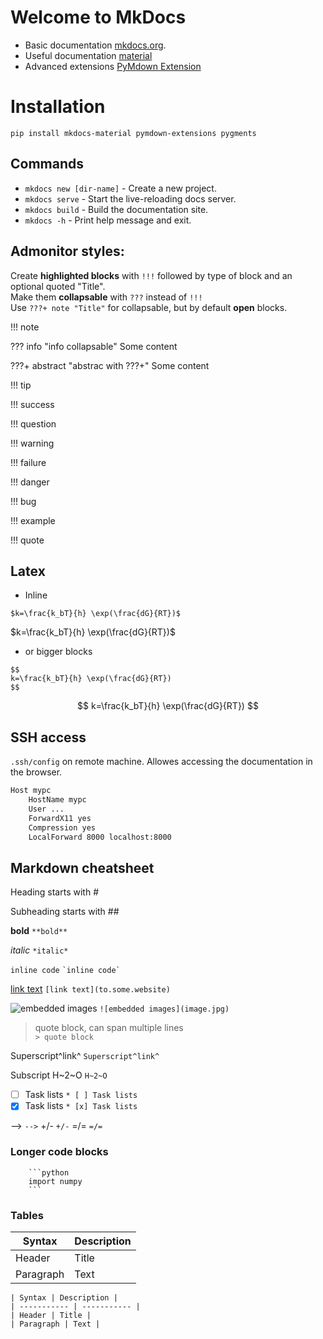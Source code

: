 # Welcome to MkDocs

* Basic documentation [mkdocs.org](https://www.mkdocs.org).
* Useful documentation [material](https://squidfunk.github.io/mkdocs-material/reference/)
* Advanced extensions [PyMdown Extension](https://facelessuser.github.io/pymdown-extensions/extensions/arithmatex/)

# Installation

`pip install mkdocs-material pymdown-extensions pygments`

## Commands

* `mkdocs new [dir-name]` - Create a new project.
* `mkdocs serve` - Start the live-reloading docs server.
* `mkdocs build` - Build the documentation site.
* `mkdocs -h` - Print help message and exit.

## Admonitor styles:

Create **highlighted blocks** with `!!!` followed by type of block and an optional quoted "Title".  
Make them **collapsable** with `???`  instead of `!!!`  
Use `???+ note "Title"` for collapsable, but by default **open** blocks.

!!! note

??? info "info collapsable"
    Some content

???+ abstract "abstrac with ???+"
    Some content

!!! tip

!!! success

!!! question

!!! warning

!!! failure

!!! danger

!!! bug

!!! example

!!! quote


## Latex

* Inline

`$k=\frac{k_bT}{h} \exp(\frac{dG}{RT})$`

$k=\frac{k_bT}{h} \exp(\frac{dG}{RT})$

* or bigger blocks

```
$$
k=\frac{k_bT}{h} \exp(\frac{dG}{RT})
$$
```


$$
k=\frac{k_bT}{h} \exp(\frac{dG}{RT})
$$

## SSH access

`.ssh/config` on remote machine. Allowes accessing the documentation in the browser.

```bash title=".ssh/config" hl_lines="6"
Host mypc
    HostName mypc
    User ...
    ForwardX11 yes
    Compression yes 
    LocalForward 8000 localhost:8000
```

## Markdown cheatsheet

Heading starts with #

Subheading starts with ##

**bold** `**bold**`

*italic* `*italic*`

`inline code` ``` `inline code` ```

[link text](to.some.website) `[link text](to.some.website)`

![embedded images](image.jpg) `![embedded images](image.jpg)`

> quote block, can span multiple lines  
`> quote block`

Superscript^link^ `Superscript^link^`

Subscript H~2~O `H~2~O`

* [ ] Task lists `* [ ] Task lists`
* [x] Task lists `* [x] Task lists`

--> `-->` +/- `+/-` =/= `=/=`


### Longer code blocks
```
    ```python
    import numpy
    ```
```

### Tables

| Syntax | Description |
| ----------- | ----------- |
| Header | Title |
| Paragraph | Text |

```
| Syntax | Description |
| ----------- | ----------- |
| Header | Title |
| Paragraph | Text |
```
